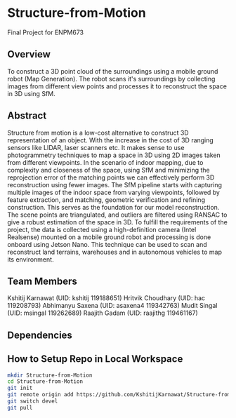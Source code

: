 # Structure-from-Motion
Final Project for ENPM673

## Overview

To construct a 3D point cloud of the surroundings using a mobile ground robot (Map Generation). The robot scans it's surroundings by collecting images from different view points and processes it to reconstruct the space in 3D using SfM. 

## Abstract

Structure from motion is a low-cost alternative to construct 3D representation of an object. With the increase in the cost of 3D ranging sensors like LIDAR, laser scanners etc. It makes sense to use photogrammetry techniques to map a space in 3D using 2D images taken from different viewpoints. In the scenario of indoor mapping, due to complexity and closeness of the space, using SfM and minimizing the reprojection error of the matching points we can effectively perform 3D reconstruction using fewer images. The SfM pipeline starts with capturing multiple images of the indoor space from varying viewpoints, followed by feature extraction, and matching, geometric verification and refining construction. This serves as the foundation for our model reconstruction. The scene points are triangulated, and outliers are filtered using RANSAC to give a robust estimation of the space in 3D. To fulfill the requirements of the project, the data is collected using a high-definition camera (Intel Realsense) mounted on a mobile ground robot and processing is done onboard using Jetson Nano. This technique can be used to scan and reconstruct land terrains, warehouses and in autonomous vehicles to map its environment.

## Team Members

Kshitij Karnawat (UID: kshitij 119188651)
Hritvik Choudhary (UID: hac 119208793)
Abhimanyu Saxena (UID: asaxena4 119342763)
Mudit Singal (UID: msingal 119262689)
Raajith Gadam (UID: raajithg 119461167) 

## Dependencies

## How to Setup Repo in Local Workspace

```sh
mkdir Structure-from-Motion
cd Structure-from-Motion
git init
git remote origin add https://github.com/KshitijKarnawat/Structure-from-Motion
git switch devel
git pull
```
